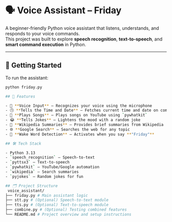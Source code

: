 # 🗣️ Voice Assistant – Friday

A beginner-friendly Python voice assistant that listens, understands, and responds to your voice commands.  
This project was built to explore **speech recognition**, **text-to-speech**, and **smart command execution** in Python.

---

## 🚀 Getting Started

To run the assistant:

```bash
python friday.py

## 🚀 Features

- 🎤 **Voice Input** — Recognizes your voice using the microphone  
- 🕓 **Tells the Time and Date** — Fetches current time and date on command  
- 🎵 **Plays Songs** — Plays songs on YouTube using `pywhatkit`  
- 😂 **Tells Jokes** — Lightens the mood with a random joke  
- 📖 **Wikipedia Summaries** — Provides brief summaries from Wikipedia  
- 🌐 **Google Search** — Searches the web for any topic  
- 🧠 **Wake Word Detection** — Activates when you say **"Friday"**

## 🛠️ Tech Stack

- Python 3.13  
- `speech_recognition` – Speech-to-text  
- `pyttsx3` – Text-to-speech  
- `pywhatkit` – YouTube/Google automation  
- `wikipedia` – Search summaries  
- `pyjokes` – Random jokes for fun  

## 🗂️ Project Structure
 voice_assistant/
├── friday.py # Main assistant logic
├── stt.py # (Optional) Speech-to-text module
├── tts.py # (Optional) Text-to-speech module
├── combine.py # (Optional) Testing combined features
└── README.md # Project overview and setup instructions

